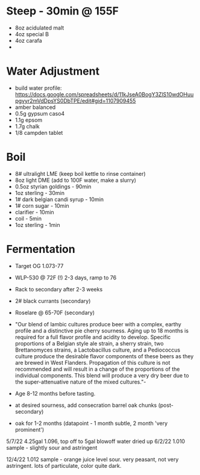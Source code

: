 # Steep - 30min @ 155F
- 8oz acidulated malt
- 4oz special B
- 4oz carafa
-
# Water Adjustment
- build water profile: https://docs.google.com/spreadsheets/d/11kJseA0BogY3ZlS10wdOHuupgvyr2mVdDpsYS0DbTPE/edit#gid=1107909455
- amber balanced
- 0.5g gypsum caso4
- 1.1g epsom
- 1.7g chalk
- 1/8 campden tablet

# Boil
- 8# ultralight LME (keep boil kettle to rinse container)
- 8oz light DME (add to 100F water, make a slurry)
- 0.5oz styrian goldings - 90min
- 1oz sterling - 30min
- 1# dark belgian candi syrup - 10min
- 1# corn sugar - 10min
- clarifier - 10min
- coil - 5min
- 1oz sterling - 1min


# Fermentation
- Target OG 1.073-77
- WLP-530 @ 72F (!) 2-3 days, ramp to 76
- Rack to secondary after 2-3 weeks
- 2# black currants (secondary)
- Roselare @ 65-70F (secondary)
- "Our blend of lambic cultures produce beer with a complex, earthy profile and a distinctive pie cherry sourness. Aging up to 18 months is required for a full flavor profile and acidity to develop. Specific proportions of a Belgian style ale strain, a sherry strain, two Brettanomyces strains, a Lactobacillus culture, and a Pediococcus culture produce the desirable flavor components of these beers as they are brewed in West Flanders. Propagation of this culture is not recommended and will result in a change of the proportions of the individual components. This blend will produce a very dry beer due to the super-attenuative nature of the mixed cultures."-

- Age 8-12 months before tasting.
- at desired sourness, add consecration barrel oak chunks (post-secondary)
- oak for 1-2 months (datapoint - 1 month subtle, 2 month 'very prominent')

5/7/22 4.25gal 1.096, top off to 5gal
blowoff water dried up
6/2/22 1.010 sample - slightly sour and astringent


12/4/22 1.012 sample - orange juice level sour. very peasant, not very astringent. lots of particulate, color quite dark.
